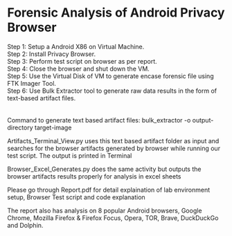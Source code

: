 # Forensic Analysis of Android Privacy Browser

Step 1: Setup a Android X86 on Virtual Machine.<br>
Step 2: Install Privacy Browser.<br>
Step 3: Perform test script on browser as per report.<br>
Step 4: Close the browser and shut down the VM.<br>
Step 5: Use the Virtual Disk of VM to generate encase forensic file using FTK Imager Tool.<br>
Step 6: Use Bulk Extractor tool to generate raw data results in the form of text-based artifact files.<br>
<br>
<br>
Command to generate text based artifact files:
bulk_extractor -o output-directory target-image <br>


Artifacts_Terminal_View.py uses this text based artifact folder as input and searches for the browser artifacts generated by browser while running our test script. The output is printed in Terminal<br>

Browser_Excel_Generates.py does the same activity but outputs the browser artifacts results properly for analysis in excel sheets<br>

Please go through Report.pdf for detail explaination of lab environment setup, Browser Test script and code explanation <br>

The report also has analysis on 8 popular Android browsers, Google Chrome, Mozilla Firefox & Firefox Focus, Opera, TOR, Brave, DuckDuckGo and Dolphin.

